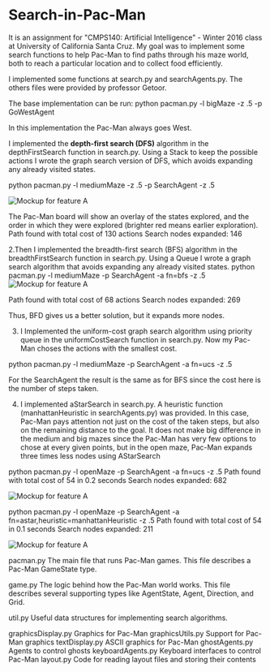 # Search-in-Pac-Man
It is an assignment for "CMPS140: Artificial Intelligence" - Winter 2016 class at University of California Santa Cruz. My goal was to implement some search functions to help Pac-Man to find paths through his maze world, both to reach a particular location and to collect food efficiently.

I implemented some functions at search.py and searchAgents.py. The others files were provided by professor Getoor. 

The base implementation can be run: 
python pacman.py -l bigMaze -z .5 -p GoWestAgent

In this implementation the Pac-Man always goes West.

I implemented the **depth-first search (DFS)** algorithm in the depthFirstSearch function in search.py. Using a Stack to keep the possible actions I wrote the graph search version of DFS, which avoids expanding any already visited states. 

python pacman.py -l mediumMaze -z .5 -p SearchAgent -z .5

![Mockup for feature A](https://github.com/Katy-katy/Pac-Man-as-an-AI-Agent-search-/blob/master/dfs.png)

The Pac-Man board will show an overlay of the states explored, and the order in which they were explored (brighter red means earlier exploration). 
Path found with total cost of 130 actions
Search nodes expanded: 146

2.Then I  implemented the breadth-first search (BFS) algorithm in the breadthFirstSearch function in search.py. Using a Queue I wrote  a graph search algorithm that avoids expanding any already visited states.
python pacman.py -l mediumMaze -p SearchAgent -a fn=bfs -z .5
![Mockup for feature A](https://github.com/Katy-katy/Pac-Man-as-an-AI-Agent-search-/blob/master/bfs.png)


Path found with total cost of 68 actions
Search nodes expanded: 269

Thus, BFD gives us a better solution, but it expands more nodes.


3. I Implemented the uniform-cost graph search algorithm using priority queue in the uniformCostSearch function in search.py. Now my Pac-Man choses the actions with the smallest cost. 

python pacman.py -l mediumMaze -p SearchAgent -a fn=ucs -z .5

For the SearchAgent the result is the same as for BFS since the cost here is the number of steps taken.

4. I implemented  aStarSearch in search.py. A heuristic function (manhattanHeuristic in searchAgents.py) was provided. In this case, Pac-Man pays attention not just on the cost of the taken steps, but also on the remaining distance to the goal. It does not make big difference in the medium and big mazes since the Pac-Man has very few options to chose at every given points, but in the open maze, Pac-Man expands three times less nodes using AStarSearch

python pacman.py -l openMaze -p SearchAgent -a fn=ucs -z .5
Path found with total cost of 54 in 0.2 seconds
Search nodes expanded: 682

![Mockup for feature A](https://github.com/Katy-katy/Pac-Man-as-an-AI-Agent-search-/blob/master/dfs.png)

python pacman.py -l openMaze -p SearchAgent -a fn=astar,heuristic=manhattanHeuristic  -z .5
Path found with total cost of 54 in 0.1 seconds
Search nodes expanded: 211

![Mockup for feature A](https://github.com/Katy-katy/Pac-Man-as-an-AI-Agent-search-/blob/master/openMaze_Asearch.png)













pacman.py The main file that runs Pac-Man games. This file describes a Pac-Man GameState type.

game.py The logic behind how the Pac-Man world works. This file describes several supporting types like AgentState, Agent, Direction, and Grid.

util.py Useful data structures for implementing search algorithms.


graphicsDisplay.py	Graphics for Pac-Man
graphicsUtils.py	Support for Pac-Man graphics
textDisplay.py	ASCII graphics for Pac-Man
ghostAgents.py	Agents to control ghosts
keyboardAgents.py	Keyboard interfaces to control Pac-Man
layout.py	Code for reading layout files and storing their contents
